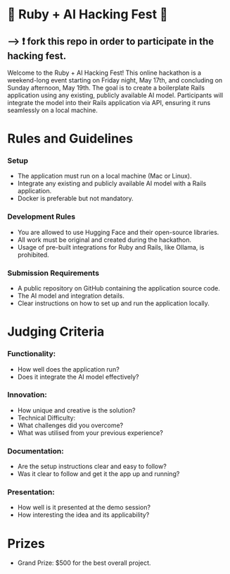 # 🤖 Ruby + AI Hacking Fest 🤖
## --> ❗️ fork this repo in order to participate in the hacking fest.

Welcome to the Ruby + AI Hacking Fest! This online hackathon is a weekend-long event starting on Friday night, May 17th, and concluding on Sunday afternoon, May 19th. The goal is to create a boilerplate Rails application using any existing, publicly available AI model. Participants will integrate the model into their Rails application via API, ensuring it runs seamlessly on a local machine.

# Rules and Guidelines
### Setup
* The application must run on a local machine (Mac or Linux).
* Integrate any existing and publicly available AI model with a Rails application.
* Docker is preferable but not mandatory.

### Development Rules
* You are allowed to use Hugging Face and their open-source libraries.
* All work must be original and created during the hackathon.
* Usage of pre-built integrations for Ruby and Rails, like Ollama, is prohibited.

### Submission Requirements
* A public repository on GitHub containing the application source code.
* The AI model and integration details.
* Clear instructions on how to set up and run the application locally.

# Judging Criteria
### Functionality:
* How well does the application run?
* Does it integrate the AI model effectively?

### Innovation:
* How unique and creative is the solution?
* Technical Difficulty:
* What challenges did you overcome?
* What was utilised from your previous experience?

### Documentation:
* Are the setup instructions clear and easy to follow?
* Was it clear to follow and get it the app up and running?

### Presentation:
* How well is it presented at the demo session?
* How interesting the idea and its applicability?

# Prizes
* Grand Prize: $500 for the best overall project.
